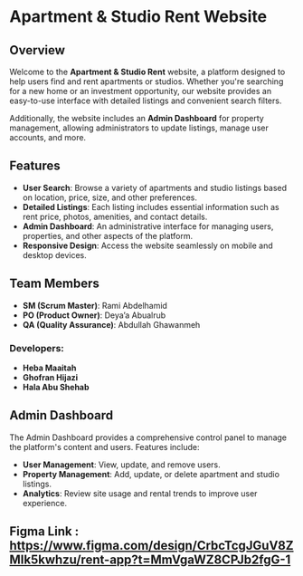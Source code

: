 # Apartment & Studio Rent Website

## Overview

Welcome to the **Apartment & Studio Rent** website, a platform designed to help users find and rent apartments or studios. Whether you're searching for a new home or an investment opportunity, our website provides an easy-to-use interface with detailed listings and convenient search filters.

Additionally, the website includes an **Admin Dashboard** for property management, allowing administrators to update listings, manage user accounts, and more.

## Features

- **User Search**: Browse a variety of apartments and studio listings based on location, price, size, and other preferences.
- **Detailed Listings**: Each listing includes essential information such as rent price, photos, amenities, and contact details.
- **Admin Dashboard**: An administrative interface for managing users, properties, and other aspects of the platform.
- **Responsive Design**: Access the website seamlessly on mobile and desktop devices.

## Team Members

- **SM (Scrum Master)**: Rami Abdelhamid
- **PO (Product Owner)**: Deya’a Abualrub
- **QA (Quality Assurance)**: Abdullah Ghawanmeh

### Developers:

- **Heba Maaitah**
- **Ghofran Hijazi**
- **Hala Abu Shehab**

## Admin Dashboard

The Admin Dashboard provides a comprehensive control panel to manage the platform's content and users. Features include:

- **User Management**: View, update, and remove users.
- **Property Management**: Add, update, or delete apartment and studio listings.
- **Analytics**: Review site usage and rental trends to improve user experience.

## Figma Link : https://www.figma.com/design/CrbcTcgJGuV8ZMIk5kwhzu/rent-app?t=MmVgaWZ8CPJb2fgG-1

